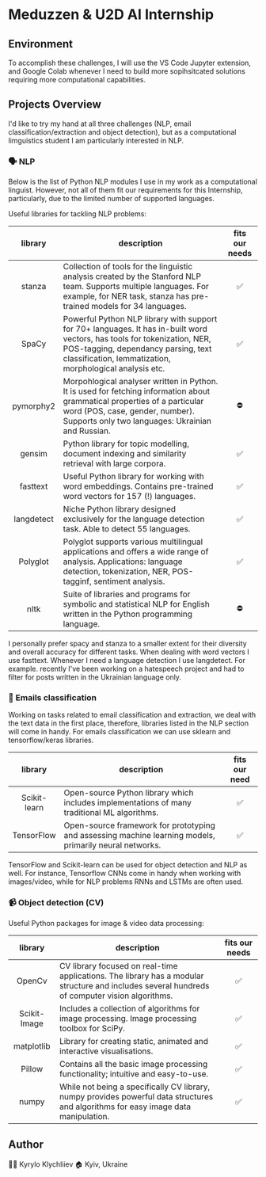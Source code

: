 # <b> Meduzzen & U2D AI Internship </b><br>

## Environment
To accomplish these challenges, I will use the VS Code Jupyter extension, and Google Colab whenever I need to build more sopihsitcated solutions requiring more computational capabilities.

## Projects Overview 
I'd like to try my hand at all three challenges (NLP, email classification/extraction and object detection), but as a computational limguistics student I am particularly interested in NLP.

### :speaking_head: NLP <br>

Below is the list of Python NLP modules I use in my work as a computational linguist. However, not all of them fit our requirements for this Internship, particularly, due to the limited number of supported languages.

Useful libraries for tackling NLP problems:

| <center>library  | <center> description  | <center> fits our needs |
|:---:|---|:---:|
| stanza  | Collection of tools for the linguistic analysis created by the Stanford NLP team. Supports multiple languages. For example, for NER task, stanza has pre-trained models for 34 languages.   | :white_check_mark: | 
| SpaCy  | Powerful Python NLP library with support for 70+ languages. It has in-built word vectors, has tools for tokenization, NER, POS-tagging, dependancy parsing, text classification, lemmatization, morphological analysis etc. | :white_check_mark:  |   
| pymorphy2  | Morpohlogical analyser written in Python. It is used for fetching information about grammatical properties of a particular word (POS, case, gender, number). Supports only two languages: Ukrainian and Russian. | :no_entry:  |     
| gensim  | Python library for topic modelling, document indexing and similarity retrieval with large corpora. | :white_check_mark: |      
| fasttext  | Useful Python library for working with word embeddings. Contains pre-trained word vectors for 157 (!) languages.  | :white_check_mark: |    
| langdetect  | Niche Python library designed exclusively for the language detection task. Able to detect 55 languages. | :white_check_mark: |   
| Polyglot  | Polyglot supports various multilingual applications and offers a wide range of analysis. Applications: language detection, tokenization, NER, POS-tagginf, sentiment analysis. | :white_check_mark:  |   
| nltk  | Suite of libraries and programs for symbolic and statistical NLP for English written in the Python programming language. | :no_entry: |   

I personally prefer spacy and stanza to a smaller extent for their diversity and overall accuracy for different tasks. When dealing with word vectors I use fasttext. Whenever I need a language detection I use langdetect. For example. recently I've been working on a hatespeech project and had to filter for posts written in the Ukrainian language only. 

### :love_letter: Emails classification

Working on tasks related to email classification and extraction, we deal with the text data in the first place, therefore, libraries listed in the NLP section will come in handy. For emails classification we can use sklearn and tensorflow/keras libraries.

|  library | description  | fits our need  |
|:---:|---|:---:|
|Scikit-learn | Open-source Python library which includes implementations of many traditional ML algorithms. | :white_check_mark: |
| TensorFlow | Open-source framework for prototyping and assessing machine learning models, primarily neural networks. | :white_check_mark: |

TensorFlow and Scikit-learn can be used for object detection and NLP as well. For instance, Tensorflow CNNs come in handy when working with images/video, while for NLP problems RNNs and LSTMs are often used. 

### :video_camera: Object detection (CV)

Useful Python packages for image & video data processing:

|library   | description  | fits our needs  |
|:---:|---|:---:|
| OpenCv  | CV library focused on real-time applications. The library has a modular structure and includes several hundreds of computer vision algorithms. | :white_check_mark: |
| Scikit-Image | Includes a collection of algorithms for image processing. Image processing toolbox for SciPy. | :white_check_mark:  |
| matplotlib | Library for creating static, animated and interactive visualisations. | :white_check_mark:  |
| Pillow | Contains all the basic image processing functionality; intuitive and easy-to-use. | :white_check_mark:  |
| numpy | While not being a specifically CV library, numpy provides powerful data structures and algorithms for easy image data manipulation. | :white_check_mark:  |

## Author 
:man_technologist: Kyrylo Klychliiev
:house: Kyiv, Ukraine


